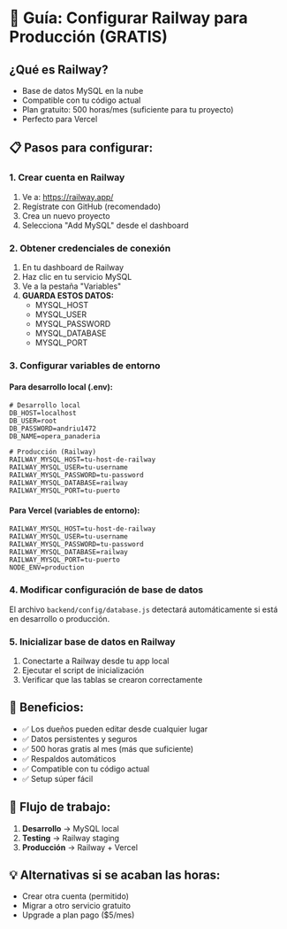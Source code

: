 # 🚀 Guía: Configurar Railway para Producción (GRATIS)

## ¿Qué es Railway?
- Base de datos MySQL en la nube
- Compatible con tu código actual
- Plan gratuito: 500 horas/mes (suficiente para tu proyecto)
- Perfecto para Vercel

## 📋 Pasos para configurar:

### 1. Crear cuenta en Railway
1. Ve a: https://railway.app/
2. Regístrate con GitHub (recomendado)
3. Crea un nuevo proyecto
4. Selecciona "Add MySQL" desde el dashboard

### 2. Obtener credenciales de conexión
1. En tu dashboard de Railway
2. Haz clic en tu servicio MySQL
3. Ve a la pestaña "Variables"
4. **GUARDA ESTOS DATOS:**
   - MYSQL_HOST
   - MYSQL_USER  
   - MYSQL_PASSWORD
   - MYSQL_DATABASE
   - MYSQL_PORT

### 3. Configurar variables de entorno

#### Para desarrollo local (.env):
```
# Desarrollo local
DB_HOST=localhost
DB_USER=root
DB_PASSWORD=andriu1472
DB_NAME=opera_panaderia

# Producción (Railway)
RAILWAY_MYSQL_HOST=tu-host-de-railway
RAILWAY_MYSQL_USER=tu-username
RAILWAY_MYSQL_PASSWORD=tu-password
RAILWAY_MYSQL_DATABASE=railway
RAILWAY_MYSQL_PORT=tu-puerto
```

#### Para Vercel (variables de entorno):
```
RAILWAY_MYSQL_HOST=tu-host-de-railway
RAILWAY_MYSQL_USER=tu-username
RAILWAY_MYSQL_PASSWORD=tu-password
RAILWAY_MYSQL_DATABASE=railway
RAILWAY_MYSQL_PORT=tu-puerto
NODE_ENV=production
```

### 4. Modificar configuración de base de datos
El archivo `backend/config/database.js` detectará automáticamente si está en desarrollo o producción.

### 5. Inicializar base de datos en Railway
1. Conectarte a Railway desde tu app local
2. Ejecutar el script de inicialización
3. Verificar que las tablas se crearon correctamente

## 🎯 Beneficios:
- ✅ Los dueños pueden editar desde cualquier lugar
- ✅ Datos persistentes y seguros
- ✅ 500 horas gratis al mes (más que suficiente)
- ✅ Respaldos automáticos
- ✅ Compatible con tu código actual
- ✅ Setup súper fácil

## 🔄 Flujo de trabajo:
1. **Desarrollo** → MySQL local
2. **Testing** → Railway staging
3. **Producción** → Railway + Vercel

## 💡 Alternativas si se acaban las horas:
- Crear otra cuenta (permitido)
- Migrar a otro servicio gratuito
- Upgrade a plan pago ($5/mes)